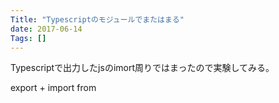 ```yaml
---
Title: "Typescriptのモジュールでまたはまる"
date: 2017-06-14
Tags: []
---
```


Typescriptで出力したjsのimort周りではまったので実験してみる。

export + import from
